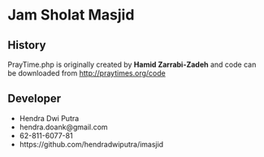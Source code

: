 <h1>Jam Sholat Masjid</h1>

<h2>History</h2>
<p>PrayTime.php is originally created by <strong>Hamid Zarrabi-Zadeh</strong> and code can be downloaded from <a href="http://praytimes.org/code">http://praytimes.org/code</a></p>

<h2>Developer</h2>
<ul>
<li> Hendra Dwi Putra</li>
<li> hendra.doank@gmail.com</li> 
<li> 62-811-6077-81</li>                  
<li> https://github.com/hendradwiputra/imasjid</li>
</ul>

